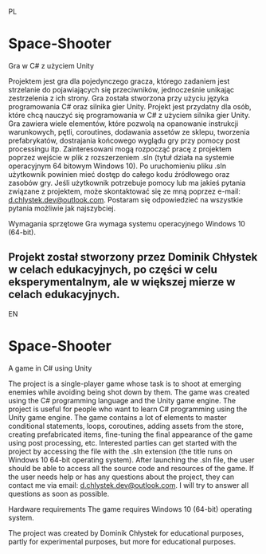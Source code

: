 PL
# Space-Shooter

Gra w C# z użyciem Unity

Projektem jest gra dla pojedynczego gracza, którego zadaniem jest strzelanie do pojawiających się przeciwników, jednocześnie unikając zestrzelenia z ich strony. Gra została stworzona przy użyciu języka programowania C# oraz silnika gier Unity. Projekt jest przydatny dla osób, które chcą nauczyć się programowania w C# z użyciem silnika gier Unity. Gra zawiera wiele elementów, które pozwolą na opanowanie instrukcji warunkowych, pętli, coroutines, dodawania assetów ze sklepu, tworzenia prefabrykatów, dostrajania końcowego wyglądu gry przy pomocy post processingu itp. Zainteresowani mogą rozpocząć pracę z projektem poprzez wejście w plik z rozszerzeniem .sln (tytuł działa na systemie operacyjnym 64 bitowym Windows 10). Po uruchomieniu pliku .sln użytkownik powinien mieć dostęp do całego kodu źródłowego oraz zasobów gry. Jeśli użytkownik potrzebuje pomocy lub ma jakieś pytania związane z projektem, może skontaktować się ze mną poprzez e-mail: d.chlystek.dev@outlook.com. Postaram się odpowiedzieć na wszystkie pytania możliwie jak najszybciej.

Wymagania sprzętowe
Gra wymaga systemu operacyjnego Windows 10 (64-bit).

Projekt został stworzony przez Dominik Chłystek w celach edukacyjnych, po części w celu eksperymentalnym, ale w większej mierze w celach edukacyjnych.
-------------------------------------------------------------------------------------------------------------------------------------------------------------
EN
# Space-Shooter

A game in C# using Unity

The project is a single-player game whose task is to shoot at emerging enemies while avoiding being shot down by them. The game was created using the C# programming language and the Unity game engine. The project is useful for people who want to learn C# programming using the Unity game engine. The game contains a lot of elements to master conditional statements, loops, coroutines, adding assets from the store, creating prefabricated items, fine-tuning the final appearance of the game using post processing, etc. Interested parties can get started with the project by accessing the file with the .sln extension (the title runs on Windows 10 64-bit operating system). After launching the .sln file, the user should be able to access all the source code and resources of the game. If the user needs help or has any questions about the project, they can contact me via email: d.chlystek.dev@outlook.com. I will try to answer all questions as soon as possible.

Hardware requirements
The game requires Windows 10 (64-bit) operating system.

The project was created by Dominik Chłystek for educational purposes, partly for experimental purposes, but more for educational purposes.
